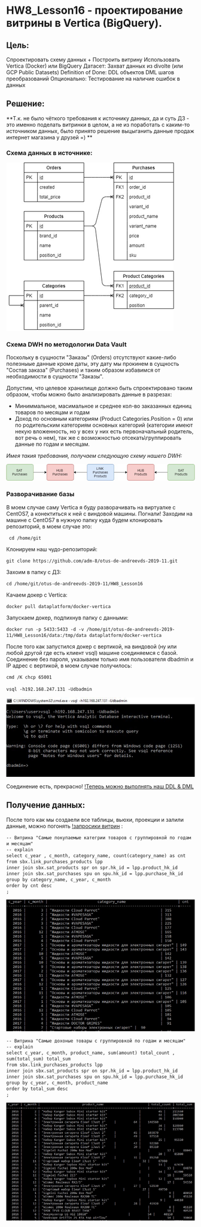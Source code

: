 # HW8_Lesson16 - проектирование витрины в Vertica (BigQuery).

## Цель: 
Спроектировать схему данных + Построить витрину Использовать Vertica (Docker) или BigQuery 
Датасет: Захват данных из divolte (или GCP Public Datasets) 
Definition of Done:  DDL объектов  DML шагов преобразований 
Опционально: Тестирование на наличие ошибок в данных

## Решение:

**Т.к. не было чёткого требования к источнику данных, да и суть ДЗ - это именно поделать витринки в целом, а не из поработать с каким-то источником данных, было принято решение выцыганить данные продаж интернет магазина у друзей =) **


### Схема данных в источнике:
![ERD](https://raw.githubusercontent.com/adm-8/otus-de-andreevds-2019-11/master/HW8_Lesson16/_images/erd_source.jpg)

### Схема DWH по методологии Data Vault 

Поскольку в сущности "Заказы" (Orders) отсутствуют какие-либо полезныые данные кроме даты, эту дату мы прокинем в сущность "Состав заказа" (Purchases) и таким образом избавимся от необходимости в сущности "Заказы".

Допустим, что целевое хранилище должно быть спроектировано таким образом, чтобы можно было анализировать данные в разрезах:
* Миниммальное, масимальное и среднее кол-во заказанных единиц товаров по месяцам и годам
* Доход по основным категориям (Product Categories.Position = 0) или по родительским категориям основных категорий (категории имеют некую вложенность, но у всех у них есть первоначальный родитель, вот речь о нем), так же с возможностью отсекать\группировать данные по годам и месяцам.

*Имея такия требования, получаем следующую схему нашего DWH:*

![ERD_DWH_DV2](https://raw.githubusercontent.com/adm-8/otus-de-andreevds-2019-11/master/HW8_Lesson16/_images/erd_DWH_dv2.jpg)


### Разворачивание базы

В моем случае саму Vertica я буду разворачивать на виртуалке с CentOS7, а конектиться к ней с виндовой машины. Погнали! Заходим на машине с CentOS7 в нужную папку куда будем клонировать репозиторий, в моем случае это:
```
 cd /home/git
```

Клонируем наш чудо-репозиторий:
```
git clone https://github.com/adm-8/otus-de-andreevds-2019-11.git
```
 
Захоим в папку с ДЗ:
```
cd /home/git/otus-de-andreevds-2019-11/HW8_Lesson16
```

Качаем докер с Vertica:
```
docker pull dataplatform/docker-vertica
```

Запускаем докер, подпихнув папку с данными:
```
docker run -p 5433:5433 -d -v /home/git/otus-de-andreevds-2019-11/HW8_Lesson16/data:/tmp/data dataplatform/docker-vertica
```

После того как запустился докер с вертикой, на виндовой (ну или любой другой где есть клиент vsql) машине соединяемся с базой. Соединение без пароля, указываем только имя пользователя dbadmin и IP адрес с вертикой, в моем случае получилось:
```
cmd /K chcp 65001

vsql -h192.168.247.131 -Udbadmin
```
![Connection_OK](https://raw.githubusercontent.com/adm-8/otus-de-andreevds-2019-11/master/HW8_Lesson16/_images/connection_ok.JPG)

Соединение есть, прекрасно! [!Теперь можно выполнять наш DDL & DML](https://github.com/adm-8/otus-de-andreevds-2019-11/blob/master/HW8_Lesson16/DDL_DML.sql)

## Получение данных:
После того как мы создаели все таблицы, вьюхи, проекции и залили данные, можно погонять [!запросики витрин](https://github.com/adm-8/otus-de-andreevds-2019-11/blob/master/HW8_Lesson16/DataMarts.sql) : 

```
-- Витрина "Самые покупаемые категрии товаров с группировкой по годам и месяцам"
-- explain
select c_year , c_month, category_name, count(category_name) as cnt
from sbx.link_purchases_products lpp
inner join sbx.sat_products spr on spr.hk_id = lpp.product_hk_id
inner join sbx.sat_purchases spu on spu.hk_id = lpp.purchase_hk_id
group by category_name, c_year, c_month
order by cnt desc
;
```
![DataMart_count_by_cat_name](https://raw.githubusercontent.com/adm-8/otus-de-andreevds-2019-11/master/HW8_Lesson16/_images/DataMart_count_by_cat_name.jpg)

```
-- Витрина "Самые дохоные товары с группировкой по годам и месяцам"
-- explain
select c_year, c_month, product_name, sum(amount) total_count , sum(total_sum) total_sum 
from sbx.link_purchases_products lpp
inner join sbx.sat_products spr on spr.hk_id = lpp.product_hk_id
inner join sbx.sat_purchases spu on spu.hk_id = lpp.purchase_hk_id
group by c_year, c_month, product_name 
order by total_sum desc
;
```
![DataMart_total_sum_by_product](https://raw.githubusercontent.com/adm-8/otus-de-andreevds-2019-11/master/HW8_Lesson16/_images/DataMart_total_sum_by_product.jpg)



